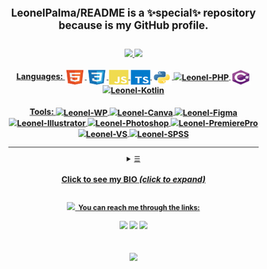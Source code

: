 <div align="center"> <h2>LeonelPalma/README is a ✨special✨ repository because is my GitHub profile. </h2></div>
<br>
<div align="center">
  <a href="https://github.com/LeonelPalma">
  <img height="180em" src="https://github-readme-stats.vercel.app/api?username=LeonelPalma&show_icons=true&theme=tokyonight&include_all_commits=true&count_private=true"/>
  <img height="180em" src="https://github-readme-stats.vercel.app/api/top-langs/?username=LeonelPalma&layout=compact&langs_count=7&theme=tokyonight"/>
</div>
  
<div style="display: inline_block" align="center"> <h3><b><u>Languages:</u></b>
    <img align="center" alt="Leonel-HTML" height="30" width="40" src="https://raw.githubusercontent.com/devicons/devicon/master/icons/html5/html5-original.svg">
    <img align="center" alt="Leonel-CSS" height="30" width="40" src="https://raw.githubusercontent.com/devicons/devicon/master/icons/css3/css3-original.svg">
    <img align="center" alt="Leonel-Js" height="30" width="40" src="https://raw.githubusercontent.com/devicons/devicon/master/icons/javascript/javascript-plain.svg">
    <img align="center" alt="Leonel-Ts" height="30" width="40" src="https://raw.githubusercontent.com/devicons/devicon/master/icons/typescript/typescript-plain.svg">
    <img align="center" alt="Leonel-Python" height="30" width="40" src="https://raw.githubusercontent.com/devicons/devicon/master/icons/python/python-original.svg">
    <img align="center" alt="Leonel-PHP" height="30" width="40" src="https://cdn.jsdelivr.net/gh/devicons/devicon/icons/php/php-original.svg">
    <img align="center" alt="Leonel-Csharp" height="30" width="40" src="https://raw.githubusercontent.com/devicons/devicon/master/icons/csharp/csharp-original.svg">
    <img align="center" alt="Leonel-Kotlin" height="30" width="40" src="https://cdn.jsdelivr.net/gh/devicons/devicon/icons/kotlin/kotlin-original.svg">
</div>
  
  <div style="display: inline_block" align="center"> <h3><b><u>Tools:</u></b>
  <img align="center" alt="Leonel-WP" height="30" width="40" src="https://cdn.jsdelivr.net/gh/devicons/devicon/icons/wordpress/wordpress-original.svg" />
  <img align="center" alt="Leonel-Canva" height="30" width="40" src="https://cdn.jsdelivr.net/gh/devicons/devicon/icons/canva/canva-original.svg" />
  <img align="center" alt="Leonel-Figma" height="30" width="40" src="https://cdn.jsdelivr.net/gh/devicons/devicon/icons/figma/figma-original.svg" />
  <img align="center" alt="Leonel-Illustrator" height="30" width="40" src="https://cdn.jsdelivr.net/gh/devicons/devicon/icons/illustrator/illustrator-plain.svg" />
  <img align="center" alt="Leonel-Photoshop" height="30" width="40" src="https://cdn.jsdelivr.net/gh/devicons/devicon/icons/photoshop/photoshop-plain.svg" />
  <img align="center" alt="Leonel-PremierePro" height="30" width="40" src="https://cdn.jsdelivr.net/gh/devicons/devicon/icons/premierepro/premierepro-plain.svg" />
  <img align="center" alt="Leonel-VS" height="30" width="40" src="https://cdn.jsdelivr.net/gh/devicons/devicon/icons/visualstudio/visualstudio-plain.svg" />
  <img align="center" alt="Leonel-SPSS" height="30" width="40" src="https://cdn.jsdelivr.net/gh/devicons/devicon/icons/spss/spss-original.svg" />
</div>
   
<hr>

<details align="center">
  <summary><samp>&#9776;</samp> <h3>Click to see my BIO <i>(click to expand)</i></h3></summary>

<h4 align="left"> 👋 Hi, I’m @LeonelPalma. </h4>

<h4 align="left"> 💙 My passions and hobbies are listening to songs and playing acoustic guitar, reading fiction and nonfiction books and writing about subjects of interest to me, drawing, photography, cooking and eating diverse gastronomy, exploring, traveling and doing road trips, experiencing new experiences and volunteering. I value empathy and good manners very much.</h4>

<h4 align="left"> 🏆 I've experience as a web designer & developer, as a digital marketeer, as a translator and proofreader (Portuguese, English, French, Spanish), as a UI/UX designer and as a cryptoasset trader. And I'm a Lifeguard, a Ambassador and a Networker.</h4>

<h4 align="left"> 👀 I’m interested in specific areas of the sectors of activity of Information Technologies and Services, Financial Services, Banking and Insurance, such as Digital Transformation, Management Consulting, Business Solutions, Business Intelligence & Data Analytics, Cybersecurity and, Project Management and Risk Management.</h4>

<h4 align="left"> 🌱 I’m currently learning how to use the most varied resources of AI technology and am learning React Native, Node.js and Angular.js.</h4>

<h4 align="left"> 💞️ I’m looking to collaborate on ...</h4>
</p></details>
    
<div align="center">
<h4><img src="https://github.com/SP-XD/SP-XD/blob/main/images/letterbox.gif?raw=true" width="25"/> &nbsp;You can reach me through the links:</h4>  <a href="https://www.linkedin.com/in/leonelpalma" target="_blank"><img src="https://img.shields.io/badge/-LinkedIn-%230077B5?style=for-the-badge&logo=linkedin&logoColor=white" target="_blank"></a>  <a href = "mailto:leonelbpalma@gmail.com"><img src="https://img.shields.io/badge/-Gmail-%23333?style=for-the-badge&logo=gmail&logoColor=white" target="_blank"></a>  <a href="https://discord.gg/#4410" target="_blank"><img src="https://img.shields.io/badge/Discord-7289DA?style=for-the-badge&logo=discord&logoColor=white" target="_blank"></a>

<br> <div align="center"> ![](https://komarev.com/ghpvc/?username=LeonelPalma&style=plastic&color=orange&label=PROFILE+VIEWS)
 
<!---
LeonelPalma/Who_am_I is a ✨ special ✨ repository because its `README.md` (this file) appears on your GitHub profile.
You can click the Preview link to take a look at your changes.
--->
